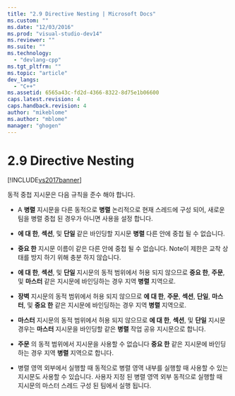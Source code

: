```yaml
---
title: "2.9 Directive Nesting | Microsoft Docs"
ms.custom: ""
ms.date: "12/03/2016"
ms.prod: "visual-studio-dev14"
ms.reviewer: ""
ms.suite: ""
ms.technology: 
  - "devlang-cpp"
ms.tgt_pltfrm: ""
ms.topic: "article"
dev_langs: 
  - "C++"
ms.assetid: 6565a43c-fd2d-4366-8322-8d75e1b06600
caps.latest.revision: 4
caps.handback.revision: 4
author: "mikeblome"
ms.author: "mblome"
manager: "ghogen"
---
```

# 2.9 Directive Nesting
[!INCLUDE[vs2017banner](../../assembler/inline/includes/vs2017banner.md)]

동적 중첩 지시문은 다음 규칙을 준수 해야 합니다.  
  
-   A  **병렬** 지시문을 다른 동적으로  **병렬** 논리적으로 현재 스레드에 구성 되어, 새로운 팀을 병렬 중첩 된 경우가 아니면 사용을 설정 합니다.  
  
-   **에 대 한**,  **섹션**, 및  **단일** 같은 바인딩할 지시문  **병렬** 다른 안에 중첩 될 수 없습니다.  
  
-   **중요 한** 지시문 이름이 같은 다른 안에 중첩 될 수 없습니다.  Note이 제한은 교착 상태를 방지 하기 위해 충분 하지 않습니다.  
  
-   **에 대 한**,  **섹션**, 및  **단일** 지시문의 동적 범위에서 허용 되지 않으므로  **중요 한**,  **주문**, 및  **마스터** 같은 지시문에 바인딩하는 경우 지역  **병렬** 지역으로.  
  
-   **장벽** 지시문의 동적 범위에서 허용 되지 않으므로  **에 대 한**,  **주문**,  **섹션**,  **단일**,  **마스터**, 및  **중요 한** 같은 지시문에 바인딩하는 경우 지역  **병렬** 지역으로.  
  
-   **마스터** 지시문의 동적 범위에서 허용 되지 않으므로  **에 대 한**,  **섹션**, 및  **단일** 지시문 경우는  **마스터** 지시문을 바인딩할 같은  **병렬** 작업 공유 지시문으로 합니다.  
  
-   **주문** 의 동적 범위에서 지시문을 사용할 수 없습니다  **중요 한** 같은 지시문에 바인딩하는 경우 지역  **병렬** 지역으로 합니다.  
  
-   병렬 영역 외부에서 실행할 때 동적으로 병렬 영역 내부를 실행할 때 사용할 수 있는 지시문도 사용할 수 있습니다.  사용자 지정 된 병렬 영역 외부 동적으로 실행할 때 지시문의 마스터 스레드 구성 된 팀에서 실행 됩니다.